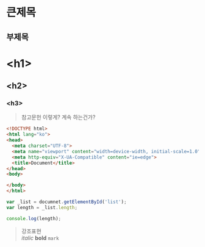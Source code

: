 큰제목
=============
부제목
--------------
# &lt;h1&gt;
## &lt;h2&gt;
### &lt;h3&gt;

> 참고문헌
이렇게?
계속 하는건가?

```html
<!DOCTYPE html>
<html lang="ko">
<head>
  <meta charset="UTF-8">
  <meta name="viewport" content="width=device-width, initial-scale=1.0">
  <meta http-equiv="X-UA-Compatible" content="ie=edge">
  <title>Document</title>
</head>
<body>

</body>
</html>
```

```js
var _list = documnet.getElementById('list');
var length = _list.length;

console.log(length);
```

>강조표현<br> *italic* **bold** `mark`
